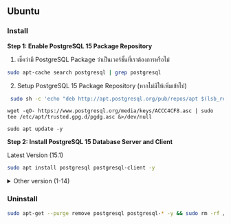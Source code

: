 ## Ubuntu

### Install

**Step 1: Enable PostgreSQL 15 Package Repository**
1. เช็คว่ามี PostgreSQL Package ว่าเป็นเวอร์ชั้นที่เราต้องการหรือไม่
```bash
sudo apt-cache search postgresql | grep postgresql
```
2. Setup PostgreSQL 15 Package Repository (หากไม่มีให้เพิ่มเข้าไป)
```bash
 sudo sh -c 'echo "deb http://apt.postgresql.org/pub/repos/apt $(lsb_release -cs)-pgdg main" > /etc/apt/sources.list.d/pgdg.list'
```
```
wget -qO- https://www.postgresql.org/media/keys/ACCC4CF8.asc | sudo tee /etc/apt/trusted.gpg.d/pgdg.asc &>/dev/null
```
```
sudo apt update -y
```
**Step 2: Install PostgreSQL 15 Database Server and Client**

Latest Version (15.1)
```bash
sudo apt install postgresql postgresql-client -y
```
<details><summary>Other version (1-14)</summary>

15.0
```bash
sudo apt install postgresql-15 postgresql-client-15 -y
```
14.0
```bash
sudo apt install postgresql-14 postgresql-client-14 -y
```
13.4
```bash
sudo apt install postgresql-13 postgresql-client-13 -y
```
12.8
```bash
sudo apt install postgresql-12 postgresql-client-12 -y
```
11.13
```bash
sudo apt install postgresql-11 postgresql-client-11 -y
```
10.18
```bash
sudo apt install postgresql-10 postgresql-client-10 -y
```
9.6.23
```bash
sudo apt install postgresql-9.6 postgresql-client-9.6 -y
```
9.5.27
```bash
sudo apt install postgresql-9.5 postgresql-client-9.5 -y
```
9.4.32
```bash
sudo apt install postgresql-9.4 postgresql-client-9.4 -y
```
9.3.27
```bash
sudo apt install postgresql-9.3 postgresql-client-9.3 -y
```
9.2.24
```bash
sudo apt install postgresql-9.2 postgresql-client-9.2 -y
```
9.1.24
```bash
sudo apt install postgresql-9.1 postgresql-client-9.1 -y
```
9.0.24
```bash
sudo apt install postgresql-9.0 postgresql-client-9.0 -y
```
8.4.23
```bash
sudo apt install postgresql-8.4 postgresql-client-8.4 -y
```
8.3.23
```bash
sudo apt install postgresql-8.3 postgresql-client-8.3 -y
```
8.2.23
```bash
sudo apt install postgresql-8.2 postgresql-client-8.2 -y
```
8.1.23
```bash
sudo apt install postgresql-8.1 postgresql-client-8.1 -y
```
8.0.23
```bash
sudo apt install postgresql-8.0 postgresql-client-8.0 -y
```
7.4.25
```bash
sudo apt install postgresql-7.4 postgresql-client-7.4 -y
```
7.3.26
```bash
sudo apt install postgresql-7.3 postgresql-client-7.3 -y
```
7.2.5
```bash
sudo apt install postgresql-7.2 postgresql-client-7.2 -y
```
7.1.5
```bash
sudo apt install postgresql-7.1 postgresql-client-7.1 -y
```
7.0.5
```bash
sudo apt install postgresql-7.0 postgresql-client-7.0 -y
```
6.5.5
```bash
sudo apt install postgresql-6.5 postgresql-client-6.5 -y
```
6.4.5
```bash
sudo apt install postgresql-6.4 postgresql-client-6.4 -y
```
6.3.5
```bash
sudo apt install postgresql-6.3 postgresql-client-6.3 -y
```
6.2.5
```bash
sudo apt install postgresql-6.2 postgresql-client-6.2 -y
```
6.1.5
```bash
sudo apt install postgresql-6.1 postgresql-client-6.1 -y
```
6.0.5
```bash
sudo apt install postgresql-6.0 postgresql-client-6.0 -y
```
5.0.5
```bash
sudo apt install postgresql-5.0 postgresql-client-5.0 -y
```
4.4.5
```bash
sudo apt install postgresql-4.0 postgresql-client-4.0 -y
```
4.3.5
```bash
sudo apt install postgresql-3.0 postgresql-client-3.0 -y
```
4.2.5
```bash
sudo apt install postgresql-2.0 postgresql-client-2.0 -y
```
4.1.5
```bash
sudo apt install postgresql-1.0 postgresql-client-1.0 -y
```

</details>

<!-- ```bash
sudo systemctl enable postgresql
sudo systemctl start postgresql
```
```bash
systemctl status postgresql
```
```bash
sudo -u postgres psql -c "SELECT version();"
```
```bash
psql --version
``` -->

### Uninstall
```bash
sudo apt-get --purge remove postgresql postgresql-* -y && sudo rm -rf /var/lib/postgresql/ && sudo rm -rf /var/log/postgresql/ && sudo rm -rf /etc/postgresql/
```